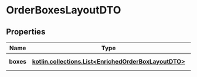 
# OrderBoxesLayoutDTO

## Properties
| Name | Type | Description | Notes |
| ------------ | ------------- | ------------- | ------------- |
| **boxes** | [**kotlin.collections.List&lt;EnrichedOrderBoxLayoutDTO&gt;**](EnrichedOrderBoxLayoutDTO.md) | Список коробок. |  |



